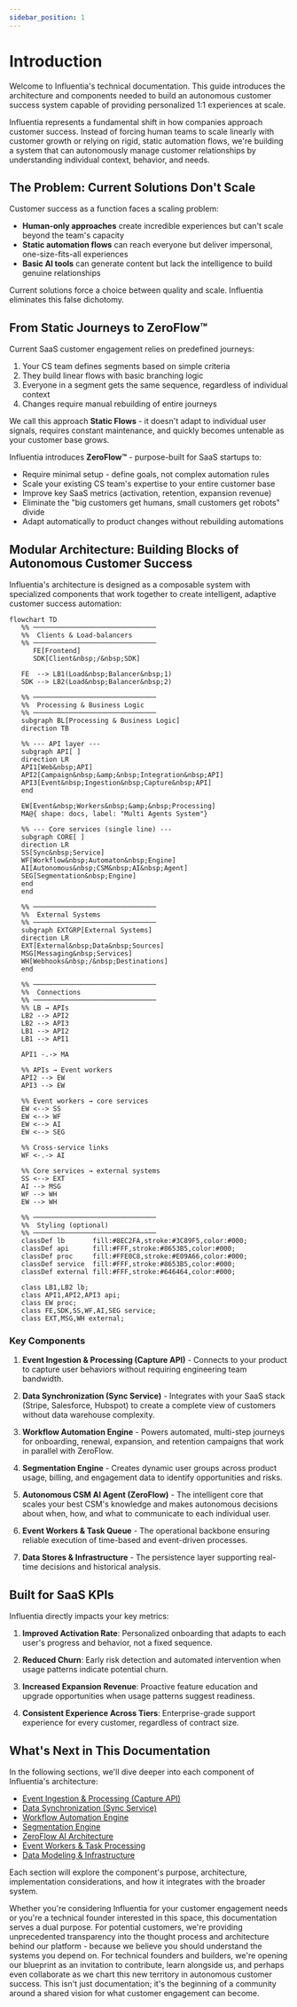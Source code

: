 ```yaml
---
sidebar_position: 1
---
```


# Introduction

Welcome to Influentia's technical documentation. This guide introduces the architecture and components needed to build
an autonomous customer success system capable of providing personalized 1:1 experiences at scale.

Influentia represents a fundamental shift in how companies approach customer success. Instead of forcing human teams to
scale linearly with customer growth or relying on rigid, static automation flows, we're building a system that can
autonomously manage customer relationships by understanding individual context, behavior, and needs.

## The Problem: Current Solutions Don't Scale

Customer success as a function faces a scaling problem:

- **Human-only approaches** create incredible experiences but can't scale beyond the team's capacity
- **Static automation flows** can reach everyone but deliver impersonal, one-size-fits-all experiences
- **Basic AI tools** can generate content but lack the intelligence to build genuine relationships

Current solutions force a choice between quality and scale. Influentia eliminates this false dichotomy.

## From Static Journeys to ZeroFlow™

Current SaaS customer engagement relies on predefined journeys:

1. Your CS team defines segments based on simple criteria
2. They build linear flows with basic branching logic
3. Everyone in a segment gets the same sequence, regardless of individual context
4. Changes require manual rebuilding of entire journeys

We call this approach **Static Flows** - it doesn't adapt to individual user signals, requires constant maintenance, and
quickly becomes untenable as your customer base grows.

Influentia introduces **ZeroFlow™** - purpose-built for SaaS startups to:

- Require minimal setup - define goals, not complex automation rules
- Scale your existing CS team's expertise to your entire customer base
- Improve key SaaS metrics (activation, retention, expansion revenue)
- Eliminate the "big customers get humans, small customers get robots" divide
- Adapt automatically to product changes without rebuilding automations

## Modular Architecture: Building Blocks of Autonomous Customer Success

Influentia's architecture is designed as a composable system with specialized components that work together to create
intelligent, adaptive customer success automation:
```mermaid
flowchart TD
   %% ───────────────────────────────
   %%  Clients & Load-balancers
   %% ───────────────────────────────
      FE[Frontend]
      SDK[Client&nbsp;/&nbsp;SDK]
   
   FE  --> LB1(Load&nbsp;Balancer&nbsp;1)
   SDK --> LB2(Load&nbsp;Balancer&nbsp;2)
   
   %% ───────────────────────────────
   %%  Processing & Business Logic
   %% ───────────────────────────────
   subgraph BL[Processing & Business Logic]
   direction TB
   
   %% --- API layer ---
   subgraph API[ ]
   direction LR
   API1[Web&nbsp;API]
   API2[Campaign&nbsp;&amp;&nbsp;Integration&nbsp;API]
   API3[Event&nbsp;Ingestion&nbsp;Capture&nbsp;API]
   end
   
   EW[Event&nbsp;Workers&nbsp;&amp;&nbsp;Processing]
   MA@{ shape: docs, label: "Multi Agents System"}
   
   %% --- Core services (single line) ---
   subgraph CORE[ ]
   direction LR
   SS[Sync&nbsp;Service]
   WF[Workflow&nbsp;Automaton&nbsp;Engine]
   AI[Autonomous&nbsp;CSM&nbsp;AI&nbsp;Agent]
   SEG[Segmentation&nbsp;Engine]
   end
   end
   
   %% ───────────────────────────────
   %%  External Systems
   %% ───────────────────────────────
   subgraph EXTGRP[External Systems]
   direction LR
   EXT[External&nbsp;Data&nbsp;Sources]
   MSG[Messaging&nbsp;Services]
   WH[Webhooks&nbsp;/&nbsp;Destinations]
   end
   
   %% ───────────────────────────────
   %%  Connections
   %% ───────────────────────────────
   %% LB → APIs
   LB2 --> API2
   LB2 --> API3
   LB1 --> API2
   LB1 --> API1
      
   API1 -.-> MA
   
   %% APIs → Event workers
   API2 --> EW
   API3 --> EW
   
   %% Event workers → core services
   EW <--> SS
   EW <--> WF
   EW <--> AI
   EW <--> SEG
   
   %% Cross-service links
   WF <-.-> AI
   
   %% Core services → external systems
   SS <--> EXT
   AI --> MSG
   WF --> WH
   EW --> WH
   
   %% ───────────────────────────────
   %%  Styling (optional)
   %% ───────────────────────────────
   classDef lb       fill:#8EC2FA,stroke:#3C89F5,color:#000;
   classDef api      fill:#FFF,stroke:#8653B5,color:#000;
   classDef proc     fill:#FFE0C8,stroke:#E09A66,color:#000;
   classDef service  fill:#FFF,stroke:#8653B5,color:#000;
   classDef external fill:#FFF,stroke:#646464,color:#000;
   
   class LB1,LB2 lb;
   class API1,API2,API3 api;
   class EW proc;
   class FE,SDK,SS,WF,AI,SEG service;
   class EXT,MSG,WH external;
```

### Key Components

1. **Event Ingestion & Processing (Capture API)** - Connects to your product to capture user behaviors without requiring
   engineering team bandwidth.

2. **Data Synchronization (Sync Service)** - Integrates with your SaaS stack (Stripe, Salesforce, Hubspot) to create a
   complete view of customers without data warehouse complexity.

3. **Workflow Automation Engine** - Powers automated, multi-step journeys for onboarding, renewal, expansion, and
   retention campaigns that work in parallel with ZeroFlow.

4. **Segmentation Engine** - Creates dynamic user groups across product usage, billing, and engagement data to identify
   opportunities and risks.

5. **Autonomous CSM AI Agent (ZeroFlow)** - The intelligent core that scales your best CSM's knowledge and makes
   autonomous decisions about when, how, and what to communicate to each individual user.

6. **Event Workers & Task Queue** - The operational backbone ensuring reliable execution of time-based and event-driven
   processes.

7. **Data Stores & Infrastructure** - The persistence layer supporting real-time decisions and historical analysis.

## Built for SaaS KPIs

Influentia directly impacts your key metrics:

1. **Improved Activation Rate**: Personalized onboarding that adapts to each user's progress and behavior, not a fixed
   sequence.

2. **Reduced Churn**: Early risk detection and automated intervention when usage patterns indicate potential churn.

3. **Increased Expansion Revenue**: Proactive feature education and upgrade opportunities when usage patterns suggest
   readiness.

4. **Consistent Experience Across Tiers**: Enterprise-grade support experience for every customer, regardless of
   contract size.

## What's Next in This Documentation

In the following sections, we'll dive deeper into each component of Influentia's architecture:

- [Event Ingestion & Processing (Capture API)](/coming-soon)
- [Data Synchronization (Sync Service)](/coming-soon)
- [Workflow Automation Engine](/coming-soon)
- [Segmentation Engine](/coming-soon)
- [ZeroFlow AI Architecture](/coming-soon)
- [Event Workers & Task Processing](/coming-soon)
- [Data Modeling & Infrastructure](/coming-soon)

Each section will explore the component's purpose, architecture, implementation considerations, and how it integrates
with the broader system.

Whether you're considering Influentia for your customer engagement needs or you're a technical founder interested in
this space, this documentation serves a dual purpose. For potential customers, we're providing unprecedented
transparency into the thought process and architecture behind our platform - because we believe you should understand
the systems you depend on. For technical founders and builders, we're opening our blueprint as an invitation to
contribute, learn alongside us, and perhaps even collaborate as we chart this new territory in autonomous customer
success. This isn't just documentation; it's the beginning of a community around a shared vision for what customer
engagement can become.
